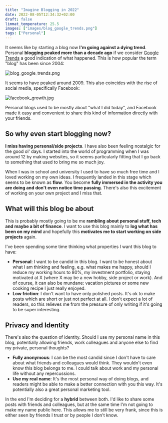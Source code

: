 ```yaml
---
title: "Imagine Blogging in 2022"
date: 2022-08-05T12:34:32+02:00
draft: false
limmat_temperature: 25.5
images: ["images/blog_google_trends.png"]
tags: ["Personal"]
---
```


It seems like by starting a blog now **I'm going against a dying trend**. Personal **blogging peaked more than a decade ago** if we consider [Google Trends](https://trends.google.com/) a good indication of what happened. This is how popular the term "blog" has been since 2004:

![blog_google_trends.png](/images/blog_google_trends.png)

It seems to have peaked around 2009. This also coincides with the rise of social media, specifically Facebook:

![facebook_growth.jpg](/images/facebook_growth.jpeg)

Personal blogs used to be mostly about "what I did today", and Facebook made it easy and convenient to share this kind of information directly with your friends.   

## So why even start blogging now?
**I miss having personal/side projects**. I have also been feeling nostalgic for the good ol' days. I started into the world of programming when I was around 12 by making websites, so it seems particularly fitting that I go back to something that used to bring me so much joy.

When I was in school and university I used to have so much free time and I loved working on my own ideas. I frequently landed in this stage which seems to be known as **flow**. You become **fully immersed in the activity you are doing and don't even notice time passing**. There's also this excitement of working on your own project and I miss that.

## What will this blog be about
This is probably mostly going to be me **rambling about personal stuff, tech and maybe a bit of finance**. I want to use this blog mainly to **log what has been on my mind** and hopefully this **motivates me to start working on side projects** again.

I've been spending some time thinking what properties I want this blog to have:

* **Personal**: I want to be candid in this blog. I want to be honest about what I am thinking and feeling, e.g. what makes me happy, should I reduce my working hours to 80%, my investment portfolio, staying motivated at X (where X may be a new hobby, side project or work). And of course, it can also be mundane: vacation pictures or some new cooking recipe I just really enjoyed.
* **Low friction**: I don't want to have only polished posts. It's ok to make posts which are short or just not perfect at all. I don't expect a lot of readers, so this relieves me from the pressure of only writing if it's going to be super interesting.

## Privacy and Identity
There's also the question of identity. Should I use my personal name in this blog, potentially allowing friends, work colleagues and anyone else to find my private, personal thoughts?

* **Fully anonymous**: I can be the most candid since I don't have to care about what friends and colleagues would think. They wouldn't even know this blog belongs to me. I could talk about work and my personal life without any repercussions.
* **Use my real name**: It's the most personal way of doing blogs, and readers might be able to make a better connection with you this way. It's  potentially also a great personal marketing tool.

In the end I'm deciding for a **hybrid** between both. I'd like to share some posts with friends and colleagues, but at the same time I'm not going to make my name public here. This allows me to still be very frank, since this is either seen by friends I trust or by people I don't know.